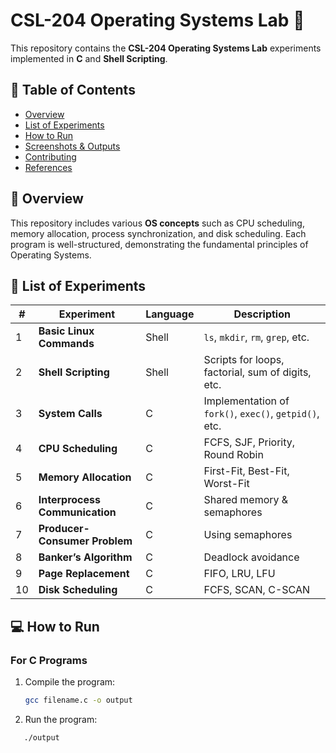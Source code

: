 # CSL-204 Operating Systems Lab 🚀  

This repository contains the **CSL-204 Operating Systems Lab** experiments implemented in **C** and **Shell Scripting**.  

## 📌 Table of Contents  
- [Overview](#overview)  
- [List of Experiments](#list-of-experiments)  
- [How to Run](#how-to-run)  
- [Screenshots & Outputs](#screenshots--outputs)  
- [Contributing](#contributing)  
- [References](#references)  

## 📝 Overview  
This repository includes various **OS concepts** such as CPU scheduling, memory allocation, process synchronization, and disk scheduling. Each program is well-structured, demonstrating the fundamental principles of Operating Systems.  

## 🔹 List of Experiments  

| # | Experiment | Language | Description |
|---|-----------|----------|-------------|
| 1 | **Basic Linux Commands** | Shell | `ls`, `mkdir`, `rm`, `grep`, etc. |
| 2 | **Shell Scripting** | Shell | Scripts for loops, factorial, sum of digits, etc. |
| 3 | **System Calls** | C | Implementation of `fork()`, `exec()`, `getpid()`, etc. |
| 4 | **CPU Scheduling** | C | FCFS, SJF, Priority, Round Robin |
| 5 | **Memory Allocation** | C | First-Fit, Best-Fit, Worst-Fit |
| 6 | **Interprocess Communication** | C | Shared memory & semaphores |
| 7 | **Producer-Consumer Problem** | C | Using semaphores |
| 8 | **Banker’s Algorithm** | C | Deadlock avoidance |
| 9 | **Page Replacement** | C | FIFO, LRU, LFU |
| 10 | **Disk Scheduling** | C | FCFS, SCAN, C-SCAN |

## 💻 How to Run  

### For C Programs  
1. Compile the program:  
   ```bash
   gcc filename.c -o output

2. Run the program:
 ```bash
    ./output

